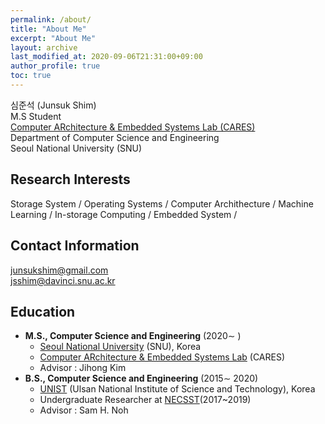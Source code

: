 ```yaml
---
permalink: /about/
title: "About Me"
excerpt: "About Me"
layout: archive
last_modified_at: 2020-09-06T21:31:00+09:00
author_profile: true
toc: true
---
```


심준석 (Junsuk Shim)  
M.S Student  
[Computer ARchitecture & Embedded Systems Lab (CARES)](http://cares.snu.ac.kr)   
Department of Computer Science and Engineering  
Seoul National University (SNU)  


## Research Interests
Storage System / Operating Systems / Computer Archithecture / Machine Learning / In-storage Computing / Embedded System /  

## Contact Information

junsukshim@gmail.com  
jsshim@davinci.snu.ac.kr  

## Education
 - **M.S., Computer Science and Engineering** (2020∼ )  
	 - [Seoul National University](https://www.snu.ac.kr/) (SNU), Korea  
	 - [Computer ARchitecture & Embedded Systems Lab](http://cares.snu.ac.kr) (CARES)  
	 - Advisor : Jihong Kim  
 - **B.S., Computer Science and Engineering** (2015∼ 2020)  
	 - [UNIST](https://www.unist.ac.kr/) (Ulsan National Institute of Science and Technology), Korea  
	 - Undergraduate Researcher at [NECSST](http://next.unist.ac.kr/)(2017~2019)  
	 - Advisor : Sam H. Noh  
